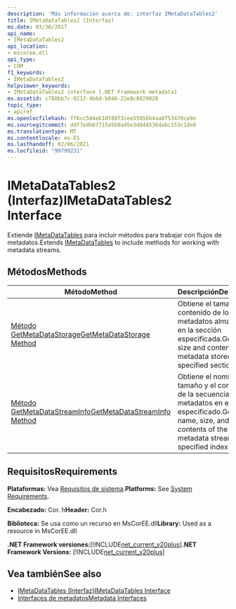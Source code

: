 ```yaml
---
description: 'Más información acerca de: interfaz IMetaDataTables2'
title: IMetaDataTables2 (Interfaz)
ms.date: 03/30/2017
api_name:
- IMetaDataTables2
api_location:
- mscoree.dll
api_type:
- COM
f1_keywords:
- IMetaDataTables2
helpviewer_keywords:
- IMetaDataTables2 interface [.NET Framework metadata]
ms.assetid: c788bb7c-0212-4b6d-b840-22e8c8829028
topic_type:
- apiref
ms.openlocfilehash: ff6cc584eb10f88f3cee55056b4aa8f53470ce9e
ms.sourcegitcommit: ddf7edb67715a5b9a45e3dd44536dabc153c1de0
ms.translationtype: MT
ms.contentlocale: es-ES
ms.lasthandoff: 02/06/2021
ms.locfileid: "99799231"
---
```

# <a name="imetadatatables2-interface"></a><span data-ttu-id="31865-103">IMetaDataTables2 (Interfaz)</span><span class="sxs-lookup"><span data-stu-id="31865-103">IMetaDataTables2 Interface</span></span>

<span data-ttu-id="31865-104">Extiende [IMetaDataTables](imetadatatables-interface.md) para incluir métodos para trabajar con flujos de metadatos.</span><span class="sxs-lookup"><span data-stu-id="31865-104">Extends [IMetaDataTables](imetadatatables-interface.md) to include methods for working with metadata streams.</span></span>  
  
## <a name="methods"></a><span data-ttu-id="31865-105">Métodos</span><span class="sxs-lookup"><span data-stu-id="31865-105">Methods</span></span>  
  
|<span data-ttu-id="31865-106">Método</span><span class="sxs-lookup"><span data-stu-id="31865-106">Method</span></span>|<span data-ttu-id="31865-107">Descripción</span><span class="sxs-lookup"><span data-stu-id="31865-107">Description</span></span>|  
|------------|-----------------|  
|[<span data-ttu-id="31865-108">Método GetMetaDataStorage</span><span class="sxs-lookup"><span data-stu-id="31865-108">GetMetaDataStorage Method</span></span>](imetadatatables2-getmetadatastorage-method.md)|<span data-ttu-id="31865-109">Obtiene el tamaño y el contenido de los metadatos almacenados en la sección especificada.</span><span class="sxs-lookup"><span data-stu-id="31865-109">Gets the size and contents of the metadata stored in the specified section.</span></span>|  
|[<span data-ttu-id="31865-110">Método GetMetaDataStreamInfo</span><span class="sxs-lookup"><span data-stu-id="31865-110">GetMetaDataStreamInfo Method</span></span>](imetadatatables2-getmetadatastreaminfo-method.md)|<span data-ttu-id="31865-111">Obtiene el nombre, el tamaño y el contenido de la secuencia de metadatos en el índice especificado.</span><span class="sxs-lookup"><span data-stu-id="31865-111">Gets the name, size, and contents of the metadata stream at the specified index.</span></span>|  
  
## <a name="requirements"></a><span data-ttu-id="31865-112">Requisitos</span><span class="sxs-lookup"><span data-stu-id="31865-112">Requirements</span></span>  

 <span data-ttu-id="31865-113">**Plataformas:** Vea [Requisitos de sistema](../../get-started/system-requirements.md).</span><span class="sxs-lookup"><span data-stu-id="31865-113">**Platforms:** See [System Requirements](../../get-started/system-requirements.md).</span></span>  
  
 <span data-ttu-id="31865-114">**Encabezado:** Cor. h</span><span class="sxs-lookup"><span data-stu-id="31865-114">**Header:** Cor.h</span></span>  
  
 <span data-ttu-id="31865-115">**Biblioteca:** Se usa como un recurso en MsCorEE.dll</span><span class="sxs-lookup"><span data-stu-id="31865-115">**Library:** Used as a resource in MsCorEE.dll</span></span>  
  
 <span data-ttu-id="31865-116">**.NET Framework versiones:**[!INCLUDE[net_current_v20plus](../../../../includes/net-current-v20plus-md.md)]</span><span class="sxs-lookup"><span data-stu-id="31865-116">**.NET Framework Versions:** [!INCLUDE[net_current_v20plus](../../../../includes/net-current-v20plus-md.md)]</span></span>  
  
## <a name="see-also"></a><span data-ttu-id="31865-117">Vea también</span><span class="sxs-lookup"><span data-stu-id="31865-117">See also</span></span>

- [<span data-ttu-id="31865-118">IMetaDataTables (Interfaz)</span><span class="sxs-lookup"><span data-stu-id="31865-118">IMetaDataTables Interface</span></span>](imetadatatables-interface.md)
- [<span data-ttu-id="31865-119">Interfaces de metadatos</span><span class="sxs-lookup"><span data-stu-id="31865-119">Metadata Interfaces</span></span>](metadata-interfaces.md)

